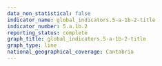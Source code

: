 ```yaml
---
data_non_statistical: false
indicator_name: global_indicators.5-a-1b-2-title
indicator_number: 5.a.1b.2
reporting_status: complete
graph_title: global_indicators.5-a-1b-2-title
graph_type: line
national_geographical_coverage: Cantabria
---
```

